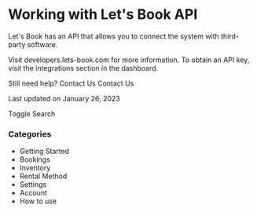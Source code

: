 Working with Let's Book API
===========================

Let's Book has an API that allows you to connect the system with third-party software.

Visit developers.lets-book.com for more information. To obtain an API key, visit the integrations section in the dashboard.

Still need help?
Contact Us
Contact Us

Last updated on January 26, 2023






Toggle Search

### Categories

* Getting Started
* Bookings
* Inventory
* Rental Method
* Settings
* Account
* How to use